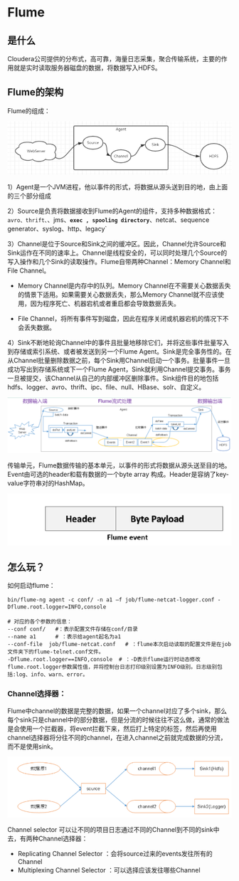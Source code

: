 # Flume

## 是什么

Cloudera公司提供的分布式，高可靠，海量日志采集，聚合传输系统，主要的作用就是实时读取服务器磁盘的数据，将数据写入HDFS。

## Flume的架构

Flume的组成：

![](img/flu/1.png)



1）Agent是一个JVM进程，他以事件的形式，将数据从源头送到目的地，由上面的三个部分组成

2）Source是负责将数据接收到Flume的Agent的组件，支持多种数据格式：`avro、thrift、`、jms、**`exec , spooling directory`**、netcat、sequence generator、syslog、http、legacy`

3）Channel是位于Source和Sink之间的缓冲区。因此，Channel允许Source和Sink运作在不同的速率上。Channel是线程安全的，可以同时处理几个Source的写入操作和几个Sink的读取操作。Flume自带两种Channel：Memory Channel和File Channel。

* Memory Channel是内存中的队列。Memory Channel在不需要关心数据丢失的情景下适用。如果需要关心数据丢失，那么Memory Channel就不应该使用，因为程序死亡、机器宕机或者重启都会导致数据丢失。

* File Channel，将所有事件写到磁盘，因此在程序关闭或机器宕机的情况下不会丢失数据。

4）Sink不断地轮询Channel中的事件且批量地移除它们，并将这些事件批量写入到存储或索引系统、或者被发送到另一个Flume Agent。Sink是完全事务性的。在从Channel批量删除数据之前，每个Sink用Channel启动一个事务。批量事件一旦成功写出到存储系统或下一个Flume Agent，Sink就利用Channel提交事务。事务一旦被提交，该Channel从自己的内部缓冲区删除事件。Sink组件目的地包括hdfs、logger、avro、thrift、ipc、file、null、HBase、solr、自定义。

![](img/flu/2.png)

传输单元，Flume数据传输的基本单元，以事件的形式将数据从源头送至目的地。  Event由可选的header和载有数据的一个byte array 构成。Header是容纳了key-value字符串对的HashMap。

![](img/flu/3.png)

## 怎么玩？

如何启动flume：

~~~shell
bin/flume-ng agent -c conf/ -n a1 –f job/flume-netcat-logger.conf -Dflume.root.logger=INFO,console

# 对应的各个参数的信息：
--conf conf/   #：表示配置文件存储在conf/目录
--name a1	   # ：表示给agent起名为a1
--conf-file  job/flume-netcat.conf   # ：flume本次启动读取的配置文件是在job文件夹下的flume-telnet.conf文件。
-Dflume.root.logger==INFO,console  # ：-D表示flume运行时动态修改flume.root.logger参数属性值，并将控制台日志打印级别设置为INFO级别。日志级别包括:log、info、warn、error。
~~~

### Channel选择器：

Flume中channel的数据是完整的数据，如果一个channel对应了多个sink，那么每个sink只是channel中的部分数据，但是分流的时候往往不这么做，通常的做法是会使用一个拦截器，将event拦截下来，然后打上特定的标签，然后再使用channel选择器将分往不同的channel，在进入channel之前就完成数据的分流，而不是使用sink。

![](img/flu/4.png)

Channel selector 可以让不同的项目日志通过不同的Channel到不同的sink中去，有两种Channel选择器：

* Replicating Channel Selector ：会将source过来的events发往所有的Channel
* Multiplexing Channel Selector ：可以选择应该发往哪些Channel





